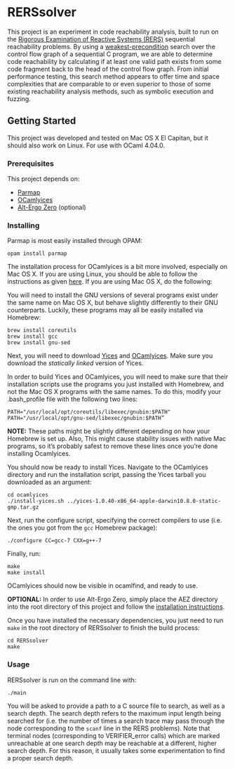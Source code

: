 # RERSsolver

This project is an experiment in code reachability analysis, built to run on the [Rigorous Examination of Reactive Systems (RERS)](http://www.rers-challenge.org/) sequential reachability problems. By using a [weakest-precondition](https://en.wikipedia.org/wiki/Predicate_transformer_semantics#Weakest_preconditions) search over the control flow graph of a sequential C program, we are able to determine code reachability by calculating if at least one valid path exists from some code fragment back to the head of the control flow graph. From initial performance testing, this search method appears to offer time and space complexities that are comparable to or even superior to those of some existing reachability analysis methods, such as symbolic execution and fuzzing.

## Getting Started

This project was developed and tested on Mac OS X El Capitan, but it should also work on Linux. For use with OCaml 4.04.0.

### Prerequisites

This project depends on:

* [Parmap](http://www.dicosmo.org/code/parmap/)
* [OCamlyices](http://micdel.fr/ocamlyices.html)
* [Alt-Ergo Zero](http://cubicle.lri.fr/alt-ergo-zero/) (optional)

### Installing

Parmap is most easily installed through OPAM:

```
opam install parmap
```

The installation process for OCamlyices is a bit more involved, especially on Mac OS X. If you are using Linux, you should be able to follow the instructions as given [here](http://micdel.fr/ocamlyices.html). If you are using Mac OS X, do the following:

You will need to install the GNU versions of several programs exist under the same name on Mac OS X, but behave slightly differently to their GNU counterparts. Luckily, these programs may all be easily installed via Homebrew: 

```
brew install coreutils
brew install gcc
brew install gnu-sed
```

Next, you will need to download [Yices](http://yices.csl.sri.com/old/download-yices1-full.html) and [OCamlyices](https://github.com/polazarus/ocamlyices). Make sure you download the *statically linked* version of Yices.

In order to build Yices and OCamlyices, you will need to make sure that their installation scripts use the programs you just installed with Homebrew, and not the Mac OS X programs with the same names. To do this, modify your .bash_profile file with the following two lines:

```
PATH="/usr/local/opt/coreutils/libexec/gnubin:$PATH"
PATH="/usr/local/opt/gnu-sed/libexec/gnubin:$PATH”
```

**NOTE:** These paths might be slightly different depending on how your Homebrew is set up. Also, This might cause stability issues with native Mac programs, so it’s probably safest to remove these lines once you’re done installing Ocamlyices.

You should now be ready to install Yices. Navigate to the OCamlyices directory and run the installation script, passing the Yices tarball you downloaded as an argument:

```
cd ocamlyices
./install-yices.sh ../yices-1.0.40-x86_64-apple-darwin10.8.0-static-gmp.tar.gz
```

Next, run the configure script, specifying the correct compilers to use (i.e. the ones you got from the `gcc` Homebrew package):

```
./configure CC=gcc-7 CXX=g++-7
```

Finally, run:

```
make
make install
```

OCamlyices should now be visible in ocamlfind, and ready to use. 

**OPTIONAL:** In order to use Alt-Ergo Zero, simply place the AEZ directory into the root directory of this project and follow the [installation instructions](http://cubicle.lri.fr/alt-ergo-zero/).

Once you have installed the necessary dependencies, you just need to run `make` in the root directory of RERSsolver to finish the build process:

```
cd RERSsolver
make
```

### Usage

RERSsolver is run on the command line with:

```
./main
```

You will be asked to provide a path to a C source file to search, as well as a search depth. The search depth refers to the maximum input length being searched for (i.e. the number of times a search trace may pass through the node corresponding to the `scanf` line in the RERS problems). Note that terminal nodes (corresponding to VERIFIER_error calls) which are marked unreachable at one search depth may be reachable at a different, higher search depth. For this reason, it usually takes some experimentation to find a proper search depth. 
